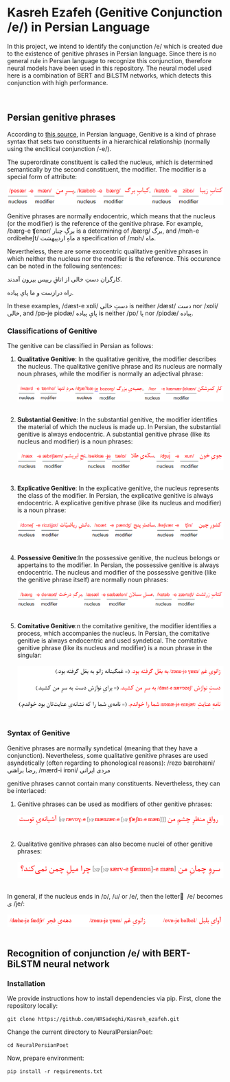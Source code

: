 # Kasreh Ezafeh (Genitive Conjunction /e/) in Persian Language
In this project, we intend to identify the conjunction /e/ which is created due to the existence of genitive phrases in Persian language. Since there is no general rule in Persian language to recognize this conjunction, therefore neural models have been used in this repository. The neural model used here is a combination of BERT and BiLSTM networks, which detects this conjunction with high performance.

<br>

## Persian genitive phrases
According to [this source](https://www.dastur.info/persian-grammar/10-attributes-and-attribution/#bb), in Persian language, Genitive is a kind of phrase syntax that sets two constituents in a hierarchical relationship (normally using the enclitical conjunction /-e/).

The superordinate constituent is called the nucleus, which is determined semantically by the second constituent, the modifier. The modifier is a special form of attribute:

![attribute2_EN.png](images/attribute2_EN.png)

Genitive phrases are normally endocentric, which means that the nucleus (or the modifier) is the reference of the genitive phrase. For example, /bærg-e ʧenɒr/ برگِ چنار is a determining of /bærg/ برگ, and /mɒh-e ordibeheʃt/ ماهِ اردیبهشت a specification of /mɒh/ ماه.

Nevertheless, there are some exocentric qualitative genitive phrases in which neither the nucleus nor the modifier is the reference. This occurence can be noted in the following sentences:

کارگران دستِ خالی از اتاقِ رییس بیرون آمدند.

راه درازست و ما پایِ پیاده.

In these examples, /dæst-e xɒli/ دستِ خالی is neither /dæst/ دست nor /xɒli/ خالی, and /pɒ-je piɒdæ/ پایِ پیاده is neither /pɒ/ پا nor /piɒdæ/ پیاده.


### Classifications of Genitive
The genitive can be classified in Persian as follows:

1. <strong>Qualitative Genitive</strong>: In the qualitative genitive, the modifier describes the nucleus. The qualitative genitive phrase and its nucleus are normally noun phrases, while the modifier is normally an adjectival phrase:<br/><br/>
![Qualitative_EN.png](images/Qualitative_EN.png)
<br/><br/>

2. <strong>Substantial Genitive</strong>: In the substantial genitive, the modifier identifies the material of which the nucleus is made up. In Persian, the substantial genitive is always endocentric. A substantial genitive phrase (like its nucleus and modifier) is a noun phrases:<br/><br/>
![substantial_EN.png](images/substantial_EN.png)
<br/><br/>

3. <strong>Explicative Genitive</strong>: In the explicative genitive, the nucleus represents the class of the modifier. In Persian, the explicative genitive is always endocentric. A explicative genitive phrase (like its nucleus and modifier) is a noun phrase:<br/><br/>
![explicative_EN.png](images/explicative_EN.png)
<br/><br/>

4. <strong>Possessive Genitive</strong>:In the possessive genitive, the nucleus belongs or appertains to the modifier. In Persian, the possessive genitive is always endocentric. The nucleus and modifier of the possessive genitive (like the genitive phrase itself) are normally noun phrases:<br/><br/>
![possessive_EN.png](images/possessive_EN.png)
<br/><br/>
5. <strong>Comitative Genitive</strong>:n the comitative genitive, the modifier identifies a process, which accompanies the nucleus. In Persian, the comitative genitive is always endocentric and used syndetical. The comitative genitive phrase (like its nucleus and modifier) is a noun phrase in the singular:<br/><br/>
![comitative_EN.png](images/comitative_EN.png)
<br/><br/>


### Syntax of Genitive
Genitive phrases are normally syndetical (meaning that they have a conjunction). Nevertheless, some qualitative genitive phrases are used asyndetically (often regarding to phonological reasons): /rezɒ bærɒhæni/ رضا براهنی, /mærd-i irɒni/ مردی ایرانی

genitive phrases cannot contain many constituents. Nevertheless, they can be interlaced:

1. Genitive phrases can be used as modifiers of other genitive phrases:<br/><br/>
![modifiers_of_other_genitive.png](images/modifiers_of_other_genitive.png)
<br/><br/>

2. Qualitative genitive phrases can also become nuclei of other genitive phrases: <br/><br/>
![nuclei_of_other_genitives.png](images/nuclei_of_other_genitives.png)
<br/><br/>


In general, if the nucleus ends in /ɒ/, /u/ or /e/, then the letter ِ /e/ becomes ی /je/:<br/><br/>
![e_to_ye.png](images/e_to_ye.png)
<br/><br/>



## Recognition of conjunction /e/ with BERT-BiLSTM neural network

### Installation
We provide instructions how to install dependencies via  pip.
First, clone the repository locally:

```
git clone https://github.com/HRSadeghi/Kasreh_ezafeh.git
```

Change the current directory to NeuralPersianPoet:
```
cd NeuralPersianPoet
```

Now, prepare environment:
```
pip install -r requirements.txt
```


